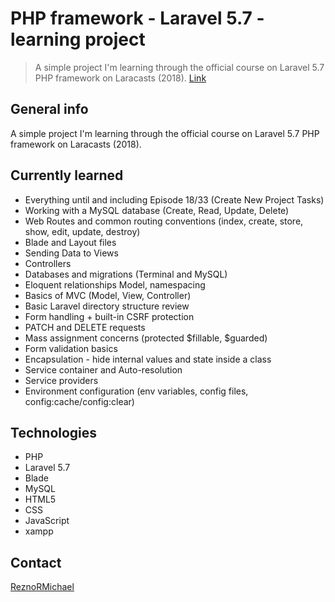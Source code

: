 # PHP framework - Laravel 5.7 - learning project

> A simple project I'm learning through the official course on Laravel 5.7 PHP framework on Laracasts (2018). [Link](https://laracasts.com/series/laravel-from-scratch-2018)

## General info

A simple project I'm learning through the official course on Laravel 5.7 PHP framework on Laracasts (2018).

## Currently learned

* Everything until and including Episode 18/33 (Create New Project Tasks)
* Working with a MySQL database (Create, Read, Update, Delete)
* Web Routes and common routing conventions (index, create, store, show, edit, update, destroy)
* Blade and Layout files
* Sending Data to Views
* Controllers
* Databases and migrations (Terminal and MySQL)
* Eloquent relationships Model, namespacing
* Basics of MVC (Model, View, Controller)
* Basic Laravel directory structure review
* Form handling + built-in CSRF protection
* PATCH and DELETE requests
* Mass assignment concerns (protected $fillable, $guarded)
* Form validation basics
* Encapsulation - hide internal values and state inside a class
* Service container and Auto-resolution
* Service providers
* Environment configuration (env variables, config files, config:cache/config:clear)

## Technologies

* PHP
* Laravel 5.7
* Blade
* MySQL
* HTML5
* CSS
* JavaScript
* xampp

## Contact

[ReznoRMichael](https://github.com/ReznoRMichael)
